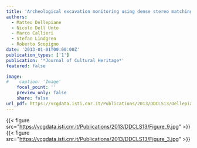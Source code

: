 ```yaml
---
title: 'Archeological excavation monitoring using dense stereo matching techniques'
authors:
  - Matteo Dellepiane
  - Nicolo Dell Unto
  - Marco Callieri
  - Stefan Lindgren
  - Roberto Scopigno
date: '2013-01-01T00:00:00Z'
publication_types: ['1']
publication: '*Journal of Cultural Heritage*'
featured: false

image:
#    caption: 'Image'
    focal_point: ''
    preview_only: false
    share: false
url_pdf: https://vcgdata.isti.cnr.it/Publications/2013/DDCLS13/Dellepiane_excavation.pdf
---
```

{{< figure src="https://vcgdata.isti.cnr.it/Publications/2013/DDCLS13/Figure_9.jpg" >}}
{{< figure src="https://vcgdata.isti.cnr.it/Publications/2013/DDCLS13/Figure_3.jpg" >}}
